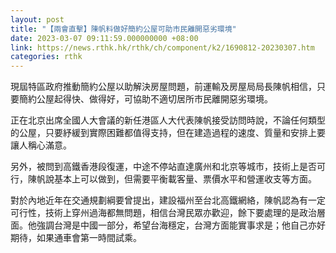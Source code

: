 ```yaml
---
layout: post
title: "【兩會直擊】陳帆料做好簡約公屋可助市民離開惡劣環境"
date: 2023-03-07 09:11:59.000000000 +08:00
link: https://news.rthk.hk/rthk/ch/component/k2/1690812-20230307.htm
categories: rthk
---
```


現屆特區政府推動簡約公屋以助解決房屋問題，前運輸及房屋局局長陳帆相信，只要簡約公屋起得快、做得好，可協助不適切居所市民離開惡劣環境。

正在北京出席全國人大會議的新任港區人大代表陳帆接受訪問時說，不論任何類型的公屋，只要紓緩到實際困難都值得支持，但在建造過程的速度、質量和安排上要讓人稱心滿意。

另外，被問到高鐵香港段復運，中途不停站直達廣州和北京等城市，技術上是否可行，陳帆說基本上可以做到，但需要平衡載客量、票價水平和營運收支等方面。

對於內地近年在交通規劃綱要曾提出，建設福州至台北高鐵網絡，陳帆認為有一定可行性，技術上穿州過海都無問題，相信台灣民眾亦歡迎，餘下要處理的是政治層面。他強調台灣是中國一部分，希望台海穩定，台灣方面能實事求是；他自己亦好期待，如果通車會第一時間試乘。
